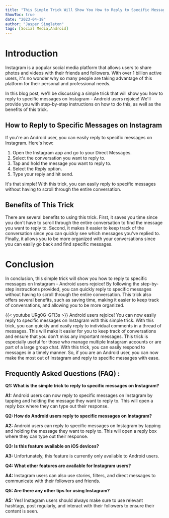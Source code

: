 ```yaml
---
title: "This Simple Trick Will Show You How to Reply to Specific Messages on Instagram - Android Users Rejoice!"
ShowToc: true 
date: "2023-04-18"
author: "Jasper Singleton" 
tags: [Social Media,Android]
---
```

# Introduction

Instagram is a popular social media platform that allows users to share photos and videos with their friends and followers. With over 1 billion active users, it's no wonder why so many people are taking advantage of this platform for their personal and professional needs.

In this blog post, we'll be discussing a simple trick that will show you how to reply to specific messages on Instagram - Android users rejoice! We'll provide you with step-by-step instructions on how to do this, as well as the benefits of this trick.

## How to Reply to Specific Messages on Instagram

If you're an Android user, you can easily reply to specific messages on Instagram. Here's how:

1. Open the Instagram app and go to your Direct Messages.
2. Select the conversation you want to reply to.
3. Tap and hold the message you want to reply to.
4. Select the Reply option.
5. Type your reply and hit send.

It's that simple! With this trick, you can easily reply to specific messages without having to scroll through the entire conversation.

## Benefits of This Trick

There are several benefits to using this trick. First, it saves you time since you don't have to scroll through the entire conversation to find the message you want to reply to. Second, it makes it easier to keep track of the conversation since you can quickly see which messages you've replied to. Finally, it allows you to be more organized with your conversations since you can easily go back and find specific messages.

# Conclusion

In conclusion, this simple trick will show you how to reply to specific messages on Instagram - Android users rejoice! By following the step-by-step instructions provided, you can quickly reply to specific messages without having to scroll through the entire conversation. This trick also offers several benefits, such as saving time, making it easier to keep track of conversations, and allowing you to be more organized.

{{< youtube URg0G-GFl3s >}} 
Android users rejoice! You can now easily reply to specific messages on Instagram with this simple trick. With this trick, you can quickly and easily reply to individual comments in a thread of messages. This will make it easier for you to keep track of conversations and ensure that you don't miss any important messages. This trick is especially useful for those who manage multiple Instagram accounts or are part of a large group chat. With this trick, you can easily respond to messages in a timely manner. So, if you are an Android user, you can now make the most out of Instagram and reply to specific messages with ease.

## Frequently Asked Questions (FAQ) :
**Q1: What is the simple trick to reply to specific messages on Instagram?**

**A1:** Android users can now reply to specific messages on Instagram by tapping and holding the message they want to reply to. This will open a reply box where they can type out their response.

**Q2: How do Android users reply to specific messages on Instagram?**

**A2:** Android users can reply to specific messages on Instagram by tapping and holding the message they want to reply to. This will open a reply box where they can type out their response.

**Q3: Is this feature available on iOS devices?**

**A3:** Unfortunately, this feature is currently only available to Android users.

**Q4: What other features are available for Instagram users?**

**A4:** Instagram users can also use stories, filters, and direct messages to communicate with their followers and friends.

**Q5: Are there any other tips for using Instagram?**

**A5:** Yes! Instagram users should always make sure to use relevant hashtags, post regularly, and interact with their followers to ensure their content is seen.


